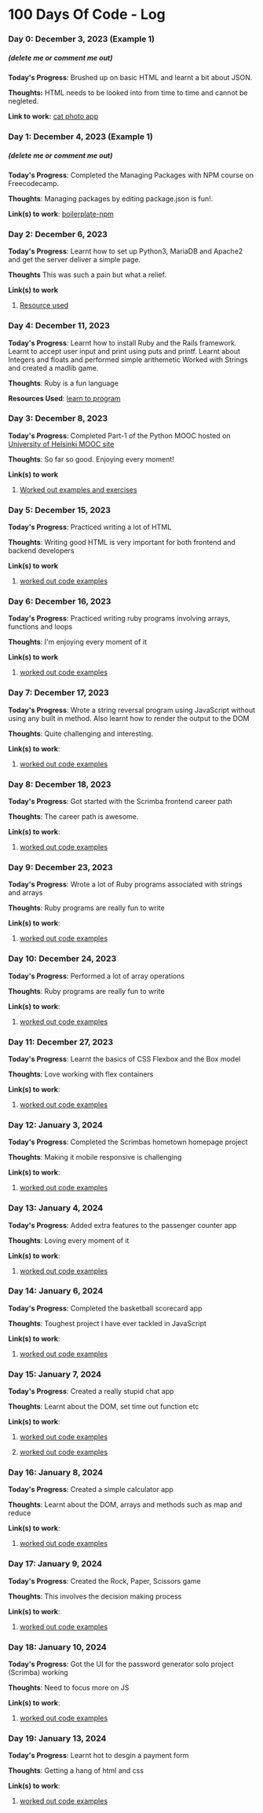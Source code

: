 # 100 Days Of Code - Log

### Day 0: December 3, 2023 (Example 1)
##### (delete me or comment me out)

**Today's Progress**: Brushed up on basic HTML and learnt a bit about JSON.

**Thoughts:** HTML needs to be looked into from time to time and cannot be negleted.

**Link to work:** [cat photo app](https://github.com/alok-38/free-code-camp/tree/main/cat-photo-app)

### Day 1: December 4, 2023 (Example 1)
##### (delete me or comment me out)

**Today's Progress**: Completed the Managing Packages with NPM course on Freecodecamp.

**Thoughts**: Managing packages by editing package.json is fun!.

**Link(s) to work**: [boilerplate-npm](https://github.com/alok-38/free-code-camp/tree/main/boilerplate-npm)


### Day 2: December 6, 2023

**Today's Progress**: Learnt how to set up Python3, MariaDB and Apache2 and get the server deliver a simple page.

**Thoughts** This was such a pain but what a relief.

**Link(s) to work**
1. [Resource used](https://linuxconfig.org/how-to-setup-linux-apache-mysql-python-server)


### Day 4: December 11, 2023
**Today's Progress**: Learnt how to install Ruby and the Rails framework. Learnt to accept user input and 
print using puts and printf. 
Learnt about Integers and floats and performed simple arithemetic
Worked with Strings and created a madlib game.

**Thoughts**: Ruby is a fun language

**Resources Used**: [learn to program](https://pragprog.com/titles/ltp3/learn-to-program-third-edition/)

### Day 3: December 8, 2023
**Today's Progress**: Completed Part-1 of the Python MOOC hosted on [University of Helsinki MOOC site](https://www.mooc.fi/en/)

**Thoughts**: So far so good. Enjoying every moment!

**Link(s) to work**
1. [Worked out examples and exercises](https://github.com/alok-38/100-days-of-code)

### Day 5: December 15, 2023

**Today's Progress**: Practiced writing a lot of HTML

**Thoughts**: Writing good HTML is very important for both frontend and backend developers

**Link(s) to work**
1. [worked out code examples](https://github.com/alok-38/learn-enough)

### Day 6: December 16, 2023

**Today's Progress**: Practiced writing ruby programs involving arrays, functions and loops

**Thoughts**: I'm enjoying every moment of it

**Link(s) to work**
1. [worked out code examples](https://github.com/alok-38/learn-enough)

### Day 7: December 17, 2023

**Today's Progress**: Wrote a string reversal program using JavaScript without using any built in method.
Also learnt how to render the output to the DOM

**Thoughts**: Quite challenging and interesting.

**Link(s) to work**:
1. [worked out code examples](https://github.com/alok-38/learn-enough)

### Day 8: December 18, 2023

**Today's Progress**: Got started with the Scrimba frontend career path

**Thoughts**: The career path is awesome.

**Link(s) to work**:
1. [worked out code examples](https://github.com/alok-38/scrimba-frontend-developer)


### Day 9: December 23, 2023

**Today's Progress**: Wrote a lot of Ruby programs associated with strings and arrays

**Thoughts**: Ruby programs are really fun to write

**Link(s) to work**:
1. [worked out code examples](https://github.com/alok-38/learn-enough)

### Day 10: December 24, 2023

**Today's Progress**: Performed a lot of array operations

**Thoughts**: Ruby programs are really fun to write

**Link(s) to work**:
1. [worked out code examples](https://github.com/alok-38/learn-enough)

### Day 11: December 27, 2023

**Today's Progress**: Learnt the basics of CSS Flexbox and the Box model

**Thoughts**: Love working with flex containers

**Link(s) to work**:
1. [worked out code examples](https://github.com/alok-38/scrimba-frontend-developer)

### Day 12: January 3, 2024

**Today's Progress**: Completed the Scrimbas hometown homepage project

**Thoughts**: Making it mobile responsive is challenging

**Link(s) to work**:
1. [worked out code examples](https://github.com/alok-38/scrimba-frontend-developer)

### Day 13: January 4, 2024

**Today's Progress**: Added extra features to the passenger counter app

**Thoughts**: Loving every moment of it

**Link(s) to work**:
1. [worked out code examples](https://github.com/alok-38/scrimba-frontend-developer)

### Day 14: January 6, 2024

**Today's Progress**: Completed the basketball scorecard app

**Thoughts**: Toughest project I have ever tackled in JavaScript

**Link(s) to work**:
1. [worked out code examples](https://github.com/alok-38/scrimba-frontend-developer)

### Day 15: January 7, 2024

**Today's Progress**: Created a really stupid chat app

**Thoughts**: Learnt about the DOM, set time out function etc

**Link(s) to work**:
1. [worked out code examples](https://github.com/alok-38/scrimba-frontend-developer)

1. [worked out code examples](https://github.com/alok-38/scrimba-frontend-developer)

### Day 16: January 8, 2024

**Today's Progress**: Created a simple calculator app

**Thoughts**: Learnt about the DOM, arrays and methods such as map and reduce

**Link(s) to work**:
1. [worked out code examples](https://github.com/alok-38/scrimba-frontend-developer)

### Day 17: January 9, 2024

**Today's Progress**: Created the Rock, Paper, Scissors game

**Thoughts**: This involves the decision making process

**Link(s) to work**:
1. [worked out code examples](https://github.com/alok-38/scrimba-frontend-developer)

### Day 18: January 10, 2024

**Today's Progress**: Got the UI for the password generator solo project (Scrimba) working

**Thoughts**: Need to focus more on JS

**Link(s) to work**:
1. [worked out code examples](https://github.com/alok-38/scrimba-frontend-developer)

### Day 19: January 13, 2024

**Today's Progress**: Learnt hot to desgin a payment form

**Thoughts**: Getting a hang of html and css

**Link(s) to work**:
1. [worked out code examples](https://github.com/alok-38/scrimba-frontend-developer)
